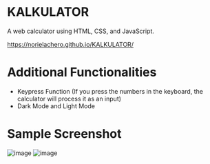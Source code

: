 # KALKULATOR

A web calculator using HTML, CSS, and JavaScript.

https://norielachero.github.io/KALKULATOR/


# Additional Functionalities
- Keypress Function (If you press the numbers in the keyboard, the calculator will process it as an input)
- Dark Mode and Light Mode

# Sample Screenshot
![image](https://github.com/NorielAchero/KALKULATOR/assets/142378544/567b89ca-ddc9-4767-84bb-c702e506b736)
![image](https://github.com/NorielAchero/KALKULATOR/assets/142378544/34e5a0a2-90ec-46c0-91be-6a9d4ef955a4)




